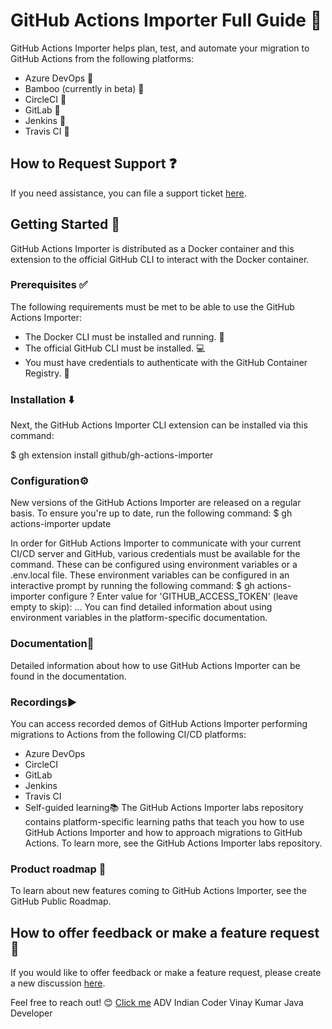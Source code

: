 # GitHub Actions Importer Full Guide 🚀

GitHub Actions Importer helps plan, test, and automate your migration to GitHub Actions from the following platforms:

- Azure DevOps 🔄
- Bamboo (currently in beta) 🎋
- CircleCI 🔄
- GitLab 🔄
- Jenkins 🔄
- Travis CI 🔄

## How to Request Support ❓

If you need assistance, you can file a support ticket [here](https://example.com/support).

## Getting Started 🚀

GitHub Actions Importer is distributed as a Docker container and this extension to the official GitHub CLI to interact with the Docker container.

### Prerequisites ✅

The following requirements must be met to be able to use the GitHub Actions Importer:

- The Docker CLI must be installed and running. 🐳
- The official GitHub CLI must be installed. 💻
- You must have credentials to authenticate with the GitHub Container Registry. 🔑

### Installation ⬇️

Next, the GitHub Actions Importer CLI extension can be installed via this command:


$ gh extension install github/gh-actions-importer

### Configuration⚙️
New versions of the GitHub Actions Importer are released on a regular basis. To ensure you're up to date, run the following command:
$ gh actions-importer update

In order for GitHub Actions Importer to communicate with your current CI/CD server and GitHub, various credentials must be available for the command. These can be configured using environment variables or a .env.local file. These environment variables can be configured in an interactive prompt by running the following command:
$ gh actions-importer configure
? Enter value for 'GITHUB_ACCESS_TOKEN' (leave empty to skip): 
...
You can find detailed information about using environment variables in the platform-specific documentation.

### Documentation📖
Detailed information about how to use GitHub Actions Importer can be found in the documentation.

### Recordings▶️
You can access recorded demos of GitHub Actions Importer performing migrations to Actions from the following CI/CD platforms:

- Azure DevOps
- CircleCI
- GitLab
- Jenkins
- Travis CI
- Self-guided learning📚
The GitHub Actions Importer labs repository contains platform-specific learning paths that teach you how to use GitHub Actions Importer and how to approach migrations to GitHub Actions. To learn more, see the GitHub Actions Importer labs repository.

### Product roadmap  🚧
To learn about new features coming to GitHub Actions Importer, see the GitHub Public Roadmap.

## How to offer feedback or make a feature request 📣

If you would like to offer feedback or make a feature request, please create a new discussion [here](https://github.com/github/gh-actions-importer/discussions/new/choose). 

Feel free to reach out! 😊 [Click me](https://linktr.ee/ADV_Indian_coder) ADV Indian Coder Vinay Kumar Java Developer


